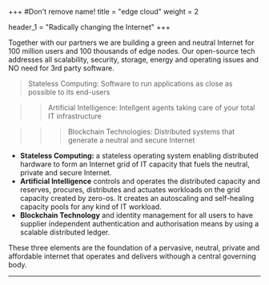 +++
#Don't remove name!
title = "edge cloud"
weight = 2

header_1 = "Radically changing the Internet"
+++

Together with our partners we are building a green and neutral Internet for 100 million users and 100 thousands of edge nodes. Our open-source tech addresses all scalability, security, storage, energy and operating issues and NO need for 3rd party software.

> Stateless Computing: Software to run applications as close as possible to its end-users

> > Artificial Intelligence: Intellgent agents taking care of your total IT infrastructure

> > > Blockchain Technologies: Distributed systems that generate a neutral and secure Internet


- **Stateless Computing:** a stateless operating system enabling distributed hardware to form an Internet grid of IT capacity that fuels the neutral, private and secure Internet.
- **Artificial Intelligence** controls and operates the distributed capacity and reserves, procures, distributes and actuates workloads on the grid capacity created by zero-os. It creates an autoscaling and self-healing capacity pools for any kind of IT workload.
- **Blockchain Technology** and identity management for all users to have supplier independent authentication and authorisation means by using a scalable distributed ledger.

These three elements are the foundation of a pervasive, neutral, private and affordable internet that operates and delivers withough a central governing body.


***
